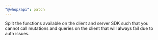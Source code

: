 ```yaml
---
"@whop/api": patch
---
```


Split the functions available on the client and server SDK such that you cannot call mutations and queries on the client that will always fail due to auth issues.
